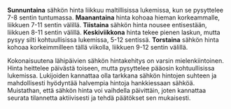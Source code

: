 **Sunnuntaina** sähkön hinta liikkuu maltillisissa lukemissa, kun se pysyttelee 7-8 sentin tuntumassa. **Maanantaina** hinta kohoaa hieman korkeammalle, liikkuen 7-11 sentin välillä. **Tiistaina** sähkön hinta nousee entisestään, liikkuen 8-11 sentin välillä. **Keskiviikkona** hinta tekee pienen laskun, mutta pysyy silti kohtuullisissa lukemissa, 5-12 sentissä. **Torstaina** sähkön hinta kohoaa korkeimmilleen tällä viikolla, liikkuen 9-12 sentin välillä.

Kokonaisuutena lähipäivien sähkön hintakehitys on varsin mielenkiintoinen. Hinta heittelee päivästä toiseen, mutta pysyttelee pääosin kohtuullisissa lukemissa. Lukijoiden kannattaa olla tarkkana sähkön hintojen suhteen ja mahdollisesti hyödyntää halvempia hintoja hankkiessaan sähköä. Muistathan, että sähkön hinta voi vaihdella päivittäin, joten kannattaa seurata tilannetta aktiivisesti ja tehdä päätökset sen mukaisesti.